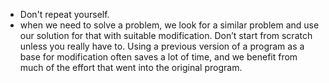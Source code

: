 - Don't repeat yourself.
- when we need to solve a problem, we look for a similar problem and use our solution for that with suitable modification. Don’t start from scratch unless you really have to. Using a previous version of a program as a base for modification often saves a lot of time, and we benefit from much of the effort that went into the original program.